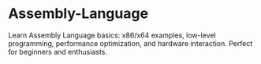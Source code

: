 # Assembly-Language
Learn Assembly Language basics: x86/x64 examples, low-level programming, performance optimization, and hardware interaction. Perfect for beginners and enthusiasts.
